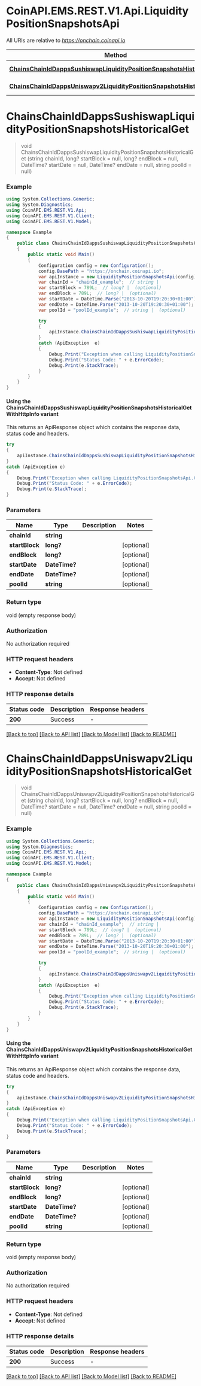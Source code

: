 # CoinAPI.EMS.REST.V1.Api.LiquidityPositionSnapshotsApi

All URIs are relative to *https://onchain.coinapi.io*

| Method | HTTP request | Description |
|--------|--------------|-------------|
| [**ChainsChainIdDappsSushiswapLiquidityPositionSnapshotsHistoricalGet**](LiquidityPositionSnapshotsApi.md#chainschainiddappssushiswapliquiditypositionsnapshotshistoricalget) | **GET** /chains/{chain_id}/dapps/sushiswap/liquidityPositionSnapshots/historical |  |
| [**ChainsChainIdDappsUniswapv2LiquidityPositionSnapshotsHistoricalGet**](LiquidityPositionSnapshotsApi.md#chainschainiddappsuniswapv2liquiditypositionsnapshotshistoricalget) | **GET** /chains/{chain_id}/dapps/uniswapv2/liquidityPositionSnapshots/historical |  |

<a name="chainschainiddappssushiswapliquiditypositionsnapshotshistoricalget"></a>
# **ChainsChainIdDappsSushiswapLiquidityPositionSnapshotsHistoricalGet**
> void ChainsChainIdDappsSushiswapLiquidityPositionSnapshotsHistoricalGet (string chainId, long? startBlock = null, long? endBlock = null, DateTime? startDate = null, DateTime? endDate = null, string poolId = null)



### Example
```csharp
using System.Collections.Generic;
using System.Diagnostics;
using CoinAPI.EMS.REST.V1.Api;
using CoinAPI.EMS.REST.V1.Client;
using CoinAPI.EMS.REST.V1.Model;

namespace Example
{
    public class ChainsChainIdDappsSushiswapLiquidityPositionSnapshotsHistoricalGetExample
    {
        public static void Main()
        {
            Configuration config = new Configuration();
            config.BasePath = "https://onchain.coinapi.io";
            var apiInstance = new LiquidityPositionSnapshotsApi(config);
            var chainId = "chainId_example";  // string | 
            var startBlock = 789L;  // long? |  (optional) 
            var endBlock = 789L;  // long? |  (optional) 
            var startDate = DateTime.Parse("2013-10-20T19:20:30+01:00");  // DateTime? |  (optional) 
            var endDate = DateTime.Parse("2013-10-20T19:20:30+01:00");  // DateTime? |  (optional) 
            var poolId = "poolId_example";  // string |  (optional) 

            try
            {
                apiInstance.ChainsChainIdDappsSushiswapLiquidityPositionSnapshotsHistoricalGet(chainId, startBlock, endBlock, startDate, endDate, poolId);
            }
            catch (ApiException  e)
            {
                Debug.Print("Exception when calling LiquidityPositionSnapshotsApi.ChainsChainIdDappsSushiswapLiquidityPositionSnapshotsHistoricalGet: " + e.Message);
                Debug.Print("Status Code: " + e.ErrorCode);
                Debug.Print(e.StackTrace);
            }
        }
    }
}
```

#### Using the ChainsChainIdDappsSushiswapLiquidityPositionSnapshotsHistoricalGetWithHttpInfo variant
This returns an ApiResponse object which contains the response data, status code and headers.

```csharp
try
{
    apiInstance.ChainsChainIdDappsSushiswapLiquidityPositionSnapshotsHistoricalGetWithHttpInfo(chainId, startBlock, endBlock, startDate, endDate, poolId);
}
catch (ApiException e)
{
    Debug.Print("Exception when calling LiquidityPositionSnapshotsApi.ChainsChainIdDappsSushiswapLiquidityPositionSnapshotsHistoricalGetWithHttpInfo: " + e.Message);
    Debug.Print("Status Code: " + e.ErrorCode);
    Debug.Print(e.StackTrace);
}
```

### Parameters

| Name | Type | Description | Notes |
|------|------|-------------|-------|
| **chainId** | **string** |  |  |
| **startBlock** | **long?** |  | [optional]  |
| **endBlock** | **long?** |  | [optional]  |
| **startDate** | **DateTime?** |  | [optional]  |
| **endDate** | **DateTime?** |  | [optional]  |
| **poolId** | **string** |  | [optional]  |

### Return type

void (empty response body)

### Authorization

No authorization required

### HTTP request headers

 - **Content-Type**: Not defined
 - **Accept**: Not defined


### HTTP response details
| Status code | Description | Response headers |
|-------------|-------------|------------------|
| **200** | Success |  -  |

[[Back to top]](#) [[Back to API list]](../README.md#documentation-for-api-endpoints) [[Back to Model list]](../README.md#documentation-for-models) [[Back to README]](../README.md)

<a name="chainschainiddappsuniswapv2liquiditypositionsnapshotshistoricalget"></a>
# **ChainsChainIdDappsUniswapv2LiquidityPositionSnapshotsHistoricalGet**
> void ChainsChainIdDappsUniswapv2LiquidityPositionSnapshotsHistoricalGet (string chainId, long? startBlock = null, long? endBlock = null, DateTime? startDate = null, DateTime? endDate = null, string poolId = null)



### Example
```csharp
using System.Collections.Generic;
using System.Diagnostics;
using CoinAPI.EMS.REST.V1.Api;
using CoinAPI.EMS.REST.V1.Client;
using CoinAPI.EMS.REST.V1.Model;

namespace Example
{
    public class ChainsChainIdDappsUniswapv2LiquidityPositionSnapshotsHistoricalGetExample
    {
        public static void Main()
        {
            Configuration config = new Configuration();
            config.BasePath = "https://onchain.coinapi.io";
            var apiInstance = new LiquidityPositionSnapshotsApi(config);
            var chainId = "chainId_example";  // string | 
            var startBlock = 789L;  // long? |  (optional) 
            var endBlock = 789L;  // long? |  (optional) 
            var startDate = DateTime.Parse("2013-10-20T19:20:30+01:00");  // DateTime? |  (optional) 
            var endDate = DateTime.Parse("2013-10-20T19:20:30+01:00");  // DateTime? |  (optional) 
            var poolId = "poolId_example";  // string |  (optional) 

            try
            {
                apiInstance.ChainsChainIdDappsUniswapv2LiquidityPositionSnapshotsHistoricalGet(chainId, startBlock, endBlock, startDate, endDate, poolId);
            }
            catch (ApiException  e)
            {
                Debug.Print("Exception when calling LiquidityPositionSnapshotsApi.ChainsChainIdDappsUniswapv2LiquidityPositionSnapshotsHistoricalGet: " + e.Message);
                Debug.Print("Status Code: " + e.ErrorCode);
                Debug.Print(e.StackTrace);
            }
        }
    }
}
```

#### Using the ChainsChainIdDappsUniswapv2LiquidityPositionSnapshotsHistoricalGetWithHttpInfo variant
This returns an ApiResponse object which contains the response data, status code and headers.

```csharp
try
{
    apiInstance.ChainsChainIdDappsUniswapv2LiquidityPositionSnapshotsHistoricalGetWithHttpInfo(chainId, startBlock, endBlock, startDate, endDate, poolId);
}
catch (ApiException e)
{
    Debug.Print("Exception when calling LiquidityPositionSnapshotsApi.ChainsChainIdDappsUniswapv2LiquidityPositionSnapshotsHistoricalGetWithHttpInfo: " + e.Message);
    Debug.Print("Status Code: " + e.ErrorCode);
    Debug.Print(e.StackTrace);
}
```

### Parameters

| Name | Type | Description | Notes |
|------|------|-------------|-------|
| **chainId** | **string** |  |  |
| **startBlock** | **long?** |  | [optional]  |
| **endBlock** | **long?** |  | [optional]  |
| **startDate** | **DateTime?** |  | [optional]  |
| **endDate** | **DateTime?** |  | [optional]  |
| **poolId** | **string** |  | [optional]  |

### Return type

void (empty response body)

### Authorization

No authorization required

### HTTP request headers

 - **Content-Type**: Not defined
 - **Accept**: Not defined


### HTTP response details
| Status code | Description | Response headers |
|-------------|-------------|------------------|
| **200** | Success |  -  |

[[Back to top]](#) [[Back to API list]](../README.md#documentation-for-api-endpoints) [[Back to Model list]](../README.md#documentation-for-models) [[Back to README]](../README.md)

